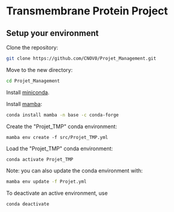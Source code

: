 # Transmembrane Protein Project

## Setup your environment

Clone the repository:

```bash
git clone https://github.com/CNOV0/Projet_Management.git
```

Move to the new directory:

```bash
cd Projet_Management
```

Install [miniconda](https://docs.conda.io/en/latest/miniconda.html).

Install [mamba](https://github.com/mamba-org/mamba):

```bash
conda install mamba -n base -c conda-forge
```

Create the "Projet_TMP" conda environment:
```
mamba env create -f src/Projet_TMP.yml
```

Load the "Projet_TMP" conda environment:
```
conda activate Projet_TMP
```

Note: you can also update the conda environment with:

```bash
mamba env update -f Projet.yml
```

To deactivate an active environment, use

```
conda deactivate
```

